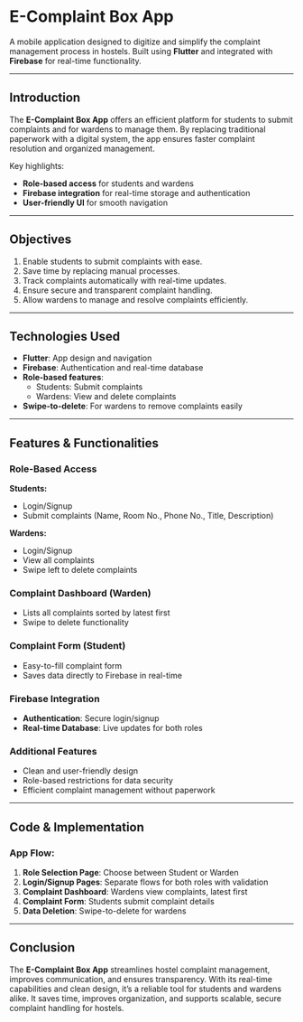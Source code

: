 
# E-Complaint Box App

A mobile application designed to digitize and simplify the complaint management process in hostels. Built using **Flutter** and integrated with **Firebase** for real-time functionality.

---

## Introduction

The **E-Complaint Box App** offers an efficient platform for students to submit complaints and for wardens to manage them. By replacing traditional paperwork with a digital system, the app ensures faster complaint resolution and organized management.

Key highlights:
- **Role-based access** for students and wardens
- **Firebase integration** for real-time storage and authentication
- **User-friendly UI** for smooth navigation

---

## Objectives

1. Enable students to submit complaints with ease.  
2. Save time by replacing manual processes.  
3. Track complaints automatically with real-time updates.  
4. Ensure secure and transparent complaint handling.  
5. Allow wardens to manage and resolve complaints efficiently.

---

## Technologies Used

- **Flutter**: App design and navigation  
- **Firebase**: Authentication and real-time database  
- **Role-based features**:
  - Students: Submit complaints  
  - Wardens: View and delete complaints  
- **Swipe-to-delete**: For wardens to remove complaints easily

---

## Features & Functionalities

### Role-Based Access

**Students:**
- Login/Signup
- Submit complaints (Name, Room No., Phone No., Title, Description)

**Wardens:**
- Login/Signup
- View all complaints
- Swipe left to delete complaints

### Complaint Dashboard (Warden)
- Lists all complaints sorted by latest first  
- Swipe to delete functionality

### Complaint Form (Student)
- Easy-to-fill complaint form  
- Saves data directly to Firebase in real-time

### Firebase Integration
- **Authentication**: Secure login/signup  
- **Real-time Database**: Live updates for both roles

### Additional Features
- Clean and user-friendly design  
- Role-based restrictions for data security  
- Efficient complaint management without paperwork

---

## Code & Implementation

### App Flow:
1. **Role Selection Page**: Choose between Student or Warden  
2. **Login/Signup Pages**: Separate flows for both roles with validation  
3. **Complaint Dashboard**: Wardens view complaints, latest first  
4. **Complaint Form**: Students submit complaint details  
5. **Data Deletion**: Swipe-to-delete for wardens

---

## Conclusion

The **E-Complaint Box App** streamlines hostel complaint management, improves communication, and ensures transparency. With its real-time capabilities and clean design, it’s a reliable tool for students and wardens alike. It saves time, improves organization, and supports scalable, secure complaint handling for hostels.

